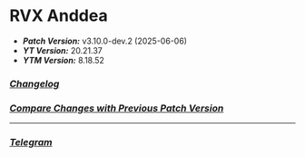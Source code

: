 # RVX Anddea
- ***Patch Version:*** v3.10.0-dev.2 (2025-06-06)
- ***YT Version:*** 20.21.37
- ***YTM Version:*** 8.18.52
### ***[Changelog](https://github.com/anddea/revanced-patches/releases/tag/v3.10.0-dev.2)***
### ***[Compare Changes with Previous Patch Version](https://github.com/anddea/revanced-patches/compare/v3.10.0-dev.1...v3.10.0-dev.2)***
---
### ***[Telegram](https://t.me/rvxa_bmk)***